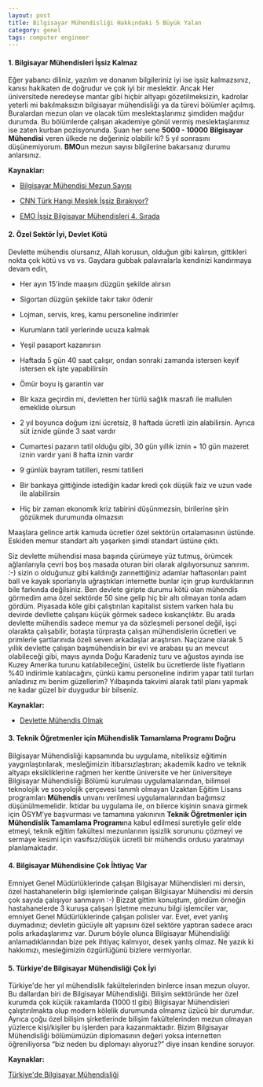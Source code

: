 ```yaml
---
layout: post
title: Bilgisayar Mühendisliği Hakkındaki 5 Büyük Yalan
category: genel
tags: computer engineer
---
```


#### 1. Bilgisayar Mühendisleri İşsiz Kalmaz

Eğer yabancı diliniz, yazılım ve donanım bilgileriniz iyi ise işsiz kalmazsınız, kanısı hakikaten de doğrudur ve çok iyi bir meslektir. Ancak Her üniversitede neredeyse mantar gibi hiçbir altyapı gözetilmeksizin, kadrolar yeterli mi bakılmaksızın bilgisayar mühendisliği ya da türevi bölümler açılmış. Buralardan mezun olan ve olacak tüm meslektaşlarımız şimdiden mağdur durumda. Bu bölümlerde çalışan akademiye gönül vermiş meslektaşlarımız ise zaten kurban pozisyonunda. Şuan her sene **5000 - 10000** **Bilgisayar Mühendisi** veren ülkede ne değeriniz olabilir ki? 5 yıl sonrasını düşünemiyorum. **BMO**un mezun sayısı bilgilerine bakarsanız durumu anlarsınız.


**Kaynaklar:**

- [Bilgisayar Mühendisi Mezun Sayısı](http://bmo.org.tr/wp-content/uploads/2012/03/tablo1.png)

- [CNN Türk Hangi Meslek İşsiz Bırakıyor?](http://www.cnnturk.com/2010/ekonomi/genel/03/02/hangi.meslek.issiz.birakmiyor/565912.0/index.html)

- [EMO İşsiz Bilgisayar Mühendisleri 4. Sırada](http://www.emo.org.tr/ekler/2654fc9758dbfc4_ek.pdf?dergi=598%E2%80%8E)

#### 2. Özel Sektör İyi, Devlet Kötü

Devlette mühendis olursanız, Allah korusun, olduğun gibi kalırsın, gittikleri nokta çok kötü vs vs vs. Gaydara gubbak palavralarla kendinizi kandırmaya devam edin,

 - Her ayın 15'inde maaşını düzgün şekilde alırsın

 - Sigortan düzgün şekilde takır takır ödenir

 - Lojman, servis, kreş, kamu personeline indirimler

 - Kurumların tatil yerlerinde ucuza kalmak

 - Yeşil pasaport kazanırsın

 - Haftada 5 gün 40 saat çalışır, ondan sonraki zamanda istersen keyif istersen ek işte yapabilirsin

 - Ömür boyu iş garantin var

 - Bir kaza geçirdin mi, devletten her türlü sağlık masrafı ile mallulen emeklide olursun

 - 2 yıl boyunca doğum izni ücretsiz, 8 haftada ücretli izin alabilirsin. Ayrıca süt iznide günde 3 saat vardır

 - Cumartesi pazarın tatil olduğu gibi, 30 gün yıllık iznin + 10 gün mazeret iznin vardır yani 8 hafta iznin vardır

 - 9 günlük bayram tatilleri, resmi tatilleri

 - Bir bankaya gittiğinde istediğin kadar kredi çok düşük faiz ve uzun vade ile alabilirsin

 - Hiç bir zaman ekonomik kriz tabirini düşünmezsin, birilerine şirin gözükmek durumunda olmazsın

Maaşlara gelince artık kamuda ücretler özel sektörün ortalamasının üstünde. Eskiden memur standart altı yaşarken şimdi standart üstüne çıktı.

Siz devlette mühendisi masa başında çürümeye yüz tutmuş, örümcek ağlarılarıyla çevri boş boş masada oturan biri olarak algılıyorsunuz sanırım. :-) sizin o olduğunuz gibi kaldınığı zannettiğiniz adamlar haftasonları paint ball ve kayak sporlarıyla uğraştıkları internette bunlar için grup kurduklarının bile farkında değilsiniz. Ben devlete giripte durumu kötü olan mühendis görmedim ama özel sektörde 50 sine gelip hiç bir altı olmayan tonla adam gördüm. Piyasada köle gibi çalıştırılan kapitalist sistem varken hala bu devirde devllette çalışanı küçük görmek sadece kıskançlıktır. Bu arada devlette mühendis sadece memur ya da sözleşmeli personel değil, işçi olarakta çalışabilir, botaşta türpraşta çalışan mühendislerin ücretleri ve primlerle şartlarınıda özeli seven arkadaşlar araştırsın. Naçizane olarak 5 yıllık devlette çalışan başmühendisin bir evi ve arabası şu an mevcut olabileceği gibi, mayıs ayında Doğu Karadeniz turu ve ağustos ayında ise Kuzey Amerika turunu katılabileceğini, üstelik bu ücretlerde liste fiyatların %40 indirimle katılacağını, çünkü kamu personeline indirim yapar tatil turları anladınız mı benim güzellerim? Yılbaşında takvimi alarak tatil planı yapmak ne kadar güzel bir duygudur bir bilseniz.

**Kaynaklar:**

- [Devlette Mühendis Olmak](http://friendfeed.com/bilgisayarmuhendisleri/92549dbe/devlette-muhendis-olmak-hakknda)

#### 3. Teknik Öğretmenler için Mühendislik Tamamlama Programı Doğru

Bilgisayar Mühendisliği kapsamında bu uygulama, niteliksiz eğitimin yaygınlaştırılarak, mesleğimizin itibarsızlaştıran; akademik kadro ve teknik altyapı eksikliklerine rağmen her kentte üniversite ve her üniversiteye Bilgisayar Mühendisliği Bölümü kurulması uygulamalarından, bilimsel teknolojik ve sosyolojik çerçevesi tanımlı olmayan Uzaktan Eğitim Lisans programları **Mühendis** unvanı verilmesi uygulamalarından bağımsız düşünülmemelidir. İktidar bu uygulama ile, on bilerce kişinin sınava girmek için ÖSYM’ye  başvurması ve tamamına yakınının **Teknik Öğretmenler için Mühendislik Tamamlama Programı**na kabul edilmesi suretiyle gelir elde etmeyi, teknik eğitim fakültesi mezunlarının işsizlik sorununu çözmeyi ve sermaye kesimi için vasıfsız/düşük ücretli bir mühendis ordusu yaratmayı planlamaktadır.

#### 4. Bilgisayar Mühendisine Çok İhtiyaç Var

Emniyet Genel Müdürlüklerinde çalışan Bilgisayar Mühendisleri mi dersin, özel hastahanelerin bilgi işlemlerinde çalışan Bilgisayar Mühendisi mi dersin çok sayıda çalışıyor sanmayın :-) Bizzat gittim konuştum, gördüm örneğin hastahanelerde 3 kuruşa çalışan İşletme mezunu bilgi işlemciler var, emniyet Genel Müdürlüklerinde çalışan polisler var. Evet, evet yanlış duymadınız; devletin gücüyle alt yapısını özel sektöre yaptıran sadece aracı polis arkadaşlarımız var. Durum böyle olunca Bilgisayar Mühendisliği anlamadıklarından bize pek ihtiyaç kalmıyor, desek yanlış olmaz. Ne yazık ki hakkımızı, mesleğimizin özgürlüğünü bizlere vermiyorlar.

#### 5. Türkiye'de Bilgisayar Mühendisliği Çok İyi

Türkiye'de her yıl mühendislik fakültelerinden binlerce insan mezun oluyor. Bu dallardan biri de Bilgisayar Mühendisliği. Bilişim sektöründe her özel kurumda çok küçük rakamlarda (1000 tl gibi) Bilgisayar Mühendisleri çalıştırılmakta olup modern kölelik durumunda olmamız üzücü bir durumdur. Ayrıca çoğu özel bilişim şirketlerinde bilişim fakültelerinden mezun olmayan yüzlerce kişi/kişiler bu işlerden para kazanmaktadır. Bizim Bilgisayar Mühendisliği bölümümüzün diplomasının değeri yoksa internetten öğreniliyorsa “biz neden bu diplomayı alıyoruz?” diye insan kendine soruyor.

**Kaynaklar:**

[Türkiye'de Bilgisayar Mühendisliği](http://gdemir.github.io/categories/genel/turkey-computer-engineering/)
